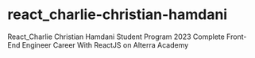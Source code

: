 # react_charlie-christian-hamdani
React_Charlie Christian Hamdani Student Program 2023 Complete Front-End Engineer Career With ReactJS on Alterra Academy
